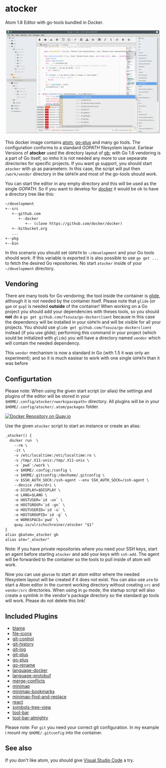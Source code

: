 # atocker
Atom 1.8 Editor with go-tools bundled in Docker.

![Screenshot](screenshot.png)

This docker image contains [atom](http://atom.io), [go-plus](https://github.com/joefitzgerald/go-plus)  and many go tools. The configuration conforms to a standard *GOPATH* filesystem layout. Earliear Versions of
**atocker** used the directory layout of [gb](http://getgb.io/); with Go 1.6 vendoring is a part of
Go itself, so imho it is not needed any more to use sepearate directories for specific projects. If you want `gb` support, you should start `atocker` with `gb` as parametern. In this case, the script will put then `/work/vendor` directory in the `GOPATH` and most of the go-tools should work.

You can start the editor in any empty directory and this will be used as the single *GOPATH*. So if you want to
develop for [docker](https://github.com/docker/docker) it would be ok to have a directory tree like this:
```
~/development
+--src
   +--github.com
      +--docker
         +-- (clone https://github.com/docker/docker)
   +--bitbucket.org
   ...
+--pkg
+--bin
```

In this scenario you should set `GOPATH` to `~/development` and your Go tools should work. If this
variable is exported it is also possible to use `go get ...` to fetch the desired Go repositories. No start
`atocker` inside of your `~/development` directory.

## Vendoring

There are many tools for Go vendoring; the tool inside the container is [glide](http://glide.sh), although
it is not needed by the container itself. Please note that `glide` (or `gpm` or `gvp`) is needed
**outside** of the container! When working on a Go project you should add your dependencies with theses
tools, so you should **not** do a `go get github.com/fsouza/go-dockerclient` because in this case the
dependency will be installed in your `GOPATH` and will be visible for all your projects. You should use
`glide get github.com/fsouza/go-dockerclient` instead (if you use glide); performing this command
in your project (which sould be initialized with `glide`) you will have a directory named `vendor`
which will contain the needed dependency.

This `vendor` mechanism is now a standard in Go (with 1.5 it was only an experiment); and so it is much
easiear to work with one single `GOPATH` than it was before

## Configurtation
Please note: When using the given start script (or alias) the settings and plugins of the editor will be stored in your
`$HOME/.config/atocker/<workspacepath>` directory. All plugins will be in your `$HOME/.config/atocker/.atom/packages` folder.

[![Docker Repository on Quay.io](https://quay.io/repository/ulrichschreiner/atocker/status "Docker Repository on Quay.io")](https://quay.io/repository/ulrichschreiner/atocker)

Use the given `atocker` script to start an instance or create an alias:

```
_atocker() {
  docker run  \
    --rm \
    -it \
    -v /etc/localtime:/etc/localtime:ro \
    -v /tmp/.X11-unix:/tmp/.X11-unix \
    -v `pwd`:/work \
    -v $HOME/.config:/config \
    -v $HOME/.gitconfig:/devhome/.gitconfig \
    -v $SSH_AUTH_SOCK:/ssh-agent --env SSH_AUTH_SOCK=/ssh-agent \
    --device /dev/dri \
    -e DISPLAY=$DISPLAY \
    -e LANG=$LANG \
    -e HOSTUSER=`id -un` \
    -e HOSTGROUP=`id -gn` \
    -e HOSTUSERID=`id -u` \
    -e HOSTGROUPID=`id -g` \
    -e WORKSPACE=`pwd` \
    quay.io/ulrichschreiner/atocker "$1"
}
alias gbatom=_atocker gb
alias atm="_atocker"
```
Note: If you have private repositories where you need your SSH keys, start an agent before starting `atocker` and add your keys with `ssh-add`. The agent will be forwarded to the container so the tools to pull inside of atom will work.

Now you can use `gbatom` to start an atom editor where the needed filesystem layout will be created if it does not exist. You can also use `atm` to start a Atom editor in the current working directory without creating `src` and `vendor/src` directories. When using in `go` mode, the startup script will also create a symlink in the vendor's package directory so the standard go tools will work. Please do not delete this link!

## Included Plugins

- [blame](https://atom.io/packages/blame)
- [file-icons](https://atom.io/packages/file-icons)
- [git-control](https://atom.io/packages/git-control)
- [git-history](https://atom.io/packages/git-history)
- [git-log](https://atom.io/packages/git-log)
- [git-plus](https://atom.io/packages/git-plus)
- [go-plus](https://atom.io/packages/go-plus)
- [go-rename](https://atom.io/packages/go-rename)
- [language-docker](https://atom.io/packages/language-docker)
- [language-protobuf](https://atom.io/packages/language-protobuf)
- [merge-conflicts](https://atom.io/packages/merge-conflicts)
- [minimap](https://atom.io/packages/minimap)
- [minimap-bookmarks](https://atom.io/packages/minimap-bookmarks)
- [minimap-find-and-replace](https://atom.io/packages/minimap-find-and-replace)
- [react](https://atom.io/packages/react)
- [symbols-tree-view](https://atom.io/packages/symbols-tree-view)
- [tool-bar](https://atom.io/packages/tool-bar)
- [tool-bar-almighty](https://atom.io/packages/too-bar-almighty)

Please note: For `git` you need your correct git configuration. In my example i mount my `$HOME/.gitconfig` into the container.

## See also
If you don't like atom, you should give  [Visual Studio Code](https://github.com/ulrichSchreiner/vsc) a try.
